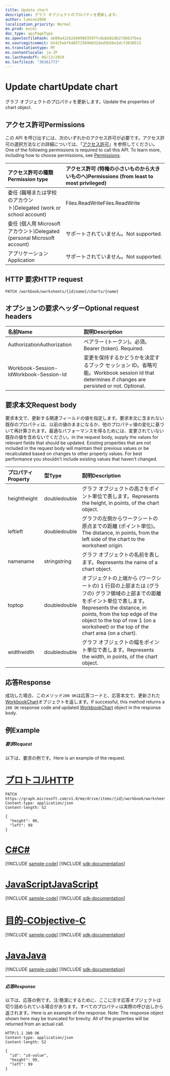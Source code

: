 ```yaml
---
title: Update chart
description: グラフ オブジェクトのプロパティを更新します。
author: lumine2008
localization_priority: Normal
ms.prod: excel
doc_type: apiPageType
ms.openlocfilehash: ab00a42262d409803597fc0abb82db27d6637bea
ms.sourcegitcommit: b5425ebf648572569b032ded5b56e1dcf3830515
ms.translationtype: MT
ms.contentlocale: ja-JP
ms.lasthandoff: 08/13/2019
ms.locfileid: "36361773"
---
```

# <a name="update-chart"></a><span data-ttu-id="363db-103">Update chart</span><span class="sxs-lookup"><span data-stu-id="363db-103">Update chart</span></span>

<span data-ttu-id="363db-104">グラフ オブジェクトのプロパティを更新します。</span><span class="sxs-lookup"><span data-stu-id="363db-104">Update the properties of chart object.</span></span>
## <a name="permissions"></a><span data-ttu-id="363db-105">アクセス許可</span><span class="sxs-lookup"><span data-stu-id="363db-105">Permissions</span></span>
<span data-ttu-id="363db-p101">この API を呼び出すには、次のいずれかのアクセス許可が必要です。アクセス許可の選択方法などの詳細については、「[アクセス許可](/graph/permissions-reference)」を参照してください。</span><span class="sxs-lookup"><span data-stu-id="363db-p101">One of the following permissions is required to call this API. To learn more, including how to choose permissions, see [Permissions](/graph/permissions-reference).</span></span>

|<span data-ttu-id="363db-108">アクセス許可の種類</span><span class="sxs-lookup"><span data-stu-id="363db-108">Permission type</span></span>      | <span data-ttu-id="363db-109">アクセス許可 (特権の小さいものから大きいものへ)</span><span class="sxs-lookup"><span data-stu-id="363db-109">Permissions (from least to most privileged)</span></span>              |
|:--------------------|:---------------------------------------------------------|
|<span data-ttu-id="363db-110">委任 (職場または学校のアカウント)</span><span class="sxs-lookup"><span data-stu-id="363db-110">Delegated (work or school account)</span></span> | <span data-ttu-id="363db-111">Files.ReadWrite</span><span class="sxs-lookup"><span data-stu-id="363db-111">Files.ReadWrite</span></span>    |
|<span data-ttu-id="363db-112">委任 (個人用 Microsoft アカウント)</span><span class="sxs-lookup"><span data-stu-id="363db-112">Delegated (personal Microsoft account)</span></span> | <span data-ttu-id="363db-113">サポートされていません。</span><span class="sxs-lookup"><span data-stu-id="363db-113">Not supported.</span></span>    |
|<span data-ttu-id="363db-114">アプリケーション</span><span class="sxs-lookup"><span data-stu-id="363db-114">Application</span></span> | <span data-ttu-id="363db-115">サポートされていません。</span><span class="sxs-lookup"><span data-stu-id="363db-115">Not supported.</span></span> |

## <a name="http-request"></a><span data-ttu-id="363db-116">HTTP 要求</span><span class="sxs-lookup"><span data-stu-id="363db-116">HTTP request</span></span>
<!-- { "blockType": "ignored" } -->
```http
PATCH /workbook/worksheets/{id|name}/charts/{name}
```
## <a name="optional-request-headers"></a><span data-ttu-id="363db-117">オプションの要求ヘッダー</span><span class="sxs-lookup"><span data-stu-id="363db-117">Optional request headers</span></span>
| <span data-ttu-id="363db-118">名前</span><span class="sxs-lookup"><span data-stu-id="363db-118">Name</span></span>       | <span data-ttu-id="363db-119">説明</span><span class="sxs-lookup"><span data-stu-id="363db-119">Description</span></span>|
|:-----------|:-----------|
| <span data-ttu-id="363db-120">Authorization</span><span class="sxs-lookup"><span data-stu-id="363db-120">Authorization</span></span>  | <span data-ttu-id="363db-p102">ベアラー {トークン}。必須。</span><span class="sxs-lookup"><span data-stu-id="363db-p102">Bearer {token}. Required.</span></span> |
| <span data-ttu-id="363db-123">Workbook-Session-Id</span><span class="sxs-lookup"><span data-stu-id="363db-123">Workbook-Session-Id</span></span>  | <span data-ttu-id="363db-p103">変更を保持するかどうかを決定するブック セッション ID。省略可能。</span><span class="sxs-lookup"><span data-stu-id="363db-p103">Workbook session Id that determines if changes are persisted or not. Optional.</span></span>|

## <a name="request-body"></a><span data-ttu-id="363db-126">要求本文</span><span class="sxs-lookup"><span data-stu-id="363db-126">Request body</span></span>
<span data-ttu-id="363db-p104">要求本文で、更新する関連フィールドの値を指定します。要求本文に含まれない既存のプロパティは、以前の値のままになるか、他のプロパティ値の変化に基づいて再計算されます。最適なパフォーマンスを得るためには、変更されていない既存の値を含めないでください。</span><span class="sxs-lookup"><span data-stu-id="363db-p104">In the request body, supply the values for relevant fields that should be updated. Existing properties that are not included in the request body will maintain their previous values or be recalculated based on changes to other property values. For best performance you shouldn't include existing values that haven't changed.</span></span>

| <span data-ttu-id="363db-130">プロパティ</span><span class="sxs-lookup"><span data-stu-id="363db-130">Property</span></span>     | <span data-ttu-id="363db-131">型</span><span class="sxs-lookup"><span data-stu-id="363db-131">Type</span></span>   |<span data-ttu-id="363db-132">説明</span><span class="sxs-lookup"><span data-stu-id="363db-132">Description</span></span>|
|:---------------|:--------|:----------|
|<span data-ttu-id="363db-133">height</span><span class="sxs-lookup"><span data-stu-id="363db-133">height</span></span>|<span data-ttu-id="363db-134">double</span><span class="sxs-lookup"><span data-stu-id="363db-134">double</span></span>|<span data-ttu-id="363db-135">グラフ オブジェクトの高さをポイント単位で表します。</span><span class="sxs-lookup"><span data-stu-id="363db-135">Represents the height, in points, of the chart object.</span></span>|
|<span data-ttu-id="363db-136">left</span><span class="sxs-lookup"><span data-stu-id="363db-136">left</span></span>|<span data-ttu-id="363db-137">double</span><span class="sxs-lookup"><span data-stu-id="363db-137">double</span></span>|<span data-ttu-id="363db-138">グラフの左側からワークシートの原点までの距離 (ポイント単位)。</span><span class="sxs-lookup"><span data-stu-id="363db-138">The distance, in points, from the left side of the chart to the worksheet origin.</span></span>|
|<span data-ttu-id="363db-139">name</span><span class="sxs-lookup"><span data-stu-id="363db-139">name</span></span>|<span data-ttu-id="363db-140">string</span><span class="sxs-lookup"><span data-stu-id="363db-140">string</span></span>|<span data-ttu-id="363db-141">グラフ オブジェクトの名前を表します。</span><span class="sxs-lookup"><span data-stu-id="363db-141">Represents the name of a chart object.</span></span>|
|<span data-ttu-id="363db-142">top</span><span class="sxs-lookup"><span data-stu-id="363db-142">top</span></span>|<span data-ttu-id="363db-143">double</span><span class="sxs-lookup"><span data-stu-id="363db-143">double</span></span>|<span data-ttu-id="363db-144">オブジェクトの上端から (ワークシートの) 1 行目の上部または (グラフの) グラフ領域の上部までの距離をポイント単位で表します。</span><span class="sxs-lookup"><span data-stu-id="363db-144">Represents the distance, in points, from the top edge of the object to the top of row 1 (on a worksheet) or the top of the chart area (on a chart).</span></span>|
|<span data-ttu-id="363db-145">width</span><span class="sxs-lookup"><span data-stu-id="363db-145">width</span></span>|<span data-ttu-id="363db-146">double</span><span class="sxs-lookup"><span data-stu-id="363db-146">double</span></span>|<span data-ttu-id="363db-147">グラフ オブジェクトの幅をポイント単位で表します。</span><span class="sxs-lookup"><span data-stu-id="363db-147">Represents the width, in points, of the chart object.</span></span>|

## <a name="response"></a><span data-ttu-id="363db-148">応答</span><span class="sxs-lookup"><span data-stu-id="363db-148">Response</span></span>

<span data-ttu-id="363db-149">成功した場合、このメソッド`200 OK`は応答コードと、応答本文で、更新された[WorkbookChart](../resources/chart.md)オブジェクトを返します。</span><span class="sxs-lookup"><span data-stu-id="363db-149">If successful, this method returns a `200 OK` response code and updated [WorkbookChart](../resources/chart.md) object in the response body.</span></span>
## <a name="example"></a><span data-ttu-id="363db-150">例</span><span class="sxs-lookup"><span data-stu-id="363db-150">Example</span></span>
##### <a name="request"></a><span data-ttu-id="363db-151">要求</span><span class="sxs-lookup"><span data-stu-id="363db-151">Request</span></span>
<span data-ttu-id="363db-152">以下は、要求の例です。</span><span class="sxs-lookup"><span data-stu-id="363db-152">Here is an example of the request.</span></span>

# <a name="httptabhttp"></a>[<span data-ttu-id="363db-153">プロトコル</span><span class="sxs-lookup"><span data-stu-id="363db-153">HTTP</span></span>](#tab/http)
<!-- {
  "blockType": "request",
  "name": "update_chart"
}-->
```http
PATCH https://graph.microsoft.com/v1.0/me/drive/items/{id}/workbook/worksheets/{id|name}/charts/{name}
Content-type: application/json
Content-length: 52

{
  "height": 99,
  "left": 99
}
```
# <a name="ctabcsharp"></a>[<span data-ttu-id="363db-154">C#</span><span class="sxs-lookup"><span data-stu-id="363db-154">C#</span></span>](#tab/csharp)
[!INCLUDE [sample-code](../includes/snippets/csharp/update-chart-csharp-snippets.md)]
[!INCLUDE [sdk-documentation](../includes/snippets/snippets-sdk-documentation-link.md)]

# <a name="javascripttabjavascript"></a>[<span data-ttu-id="363db-155">JavaScript</span><span class="sxs-lookup"><span data-stu-id="363db-155">JavaScript</span></span>](#tab/javascript)
[!INCLUDE [sample-code](../includes/snippets/javascript/update-chart-javascript-snippets.md)]
[!INCLUDE [sdk-documentation](../includes/snippets/snippets-sdk-documentation-link.md)]

# <a name="objective-ctabobjc"></a>[<span data-ttu-id="363db-156">目的-C</span><span class="sxs-lookup"><span data-stu-id="363db-156">Objective-C</span></span>](#tab/objc)
[!INCLUDE [sample-code](../includes/snippets/objc/update-chart-objc-snippets.md)]
[!INCLUDE [sdk-documentation](../includes/snippets/snippets-sdk-documentation-link.md)]

# <a name="javatabjava"></a>[<span data-ttu-id="363db-157">Java</span><span class="sxs-lookup"><span data-stu-id="363db-157">Java</span></span>](#tab/java)
[!INCLUDE [sample-code](../includes/snippets/java/update-chart-java-snippets.md)]
[!INCLUDE [sdk-documentation](../includes/snippets/snippets-sdk-documentation-link.md)]

---

##### <a name="response"></a><span data-ttu-id="363db-158">応答</span><span class="sxs-lookup"><span data-stu-id="363db-158">Response</span></span>
<span data-ttu-id="363db-p105">以下は、応答の例です。注:簡潔にするために、ここに示す応答オブジェクトは切り詰められている場合があります。すべてのプロパティは実際の呼び出しから返されます。</span><span class="sxs-lookup"><span data-stu-id="363db-p105">Here is an example of the response. Note: The response object shown here may be truncated for brevity. All of the properties will be returned from an actual call.</span></span>
<!-- {
  "blockType": "response",
  "truncated": true,
  "@odata.type": "microsoft.graph.workbookChart"
} -->
```http
HTTP/1.1 200 OK
Content-type: application/json
Content-length: 52

{
  "id": "id-value",
  "height": 99,
  "left": 99
}
```

<!-- uuid: 8fcb5dbc-d5aa-4681-8e31-b001d5168d79
2015-10-25 14:57:30 UTC -->
<!-- {
  "type": "#page.annotation",
  "description": "Update chart",
  "keywords": "",
  "section": "documentation",
  "tocPath": "",
  "suppressions": [
  ]
}-->
